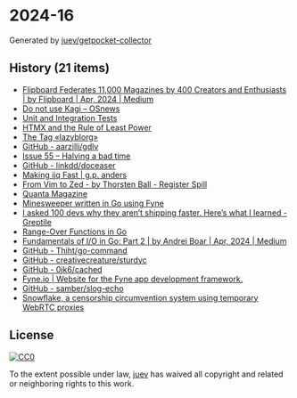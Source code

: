 # 2024-16

Generated by [juev/getpocket-collector](https://github.com/juev/getpocket-collector)

## History (21 items)

- [Flipboard Federates 11,000 Magazines by 400 Creators and Enthusiasts | by Flipboard | Apr, 2024 | Medium](https://flipboard.medium.com/flipboard-federates-11-000-magazines-by-400-creators-and-enthusiasts-82dd94691f74)
- [Do not use Kagi – OSnews](https://www.osnews.com/story/139270/do-not-use-kagi/)
- [Unit and Integration Tests](https://matklad.github.io/2022/07/04/unit-and-integration-tests.html)
- [HTMX and the Rule of Least Power](https://blog.gypsydave5.com/posts/2024/4/12/htmx-and-the-rule-of-least-power)
- [The Tag «lazyblorg»](https://karl-voit.at/tags/lazyblorg/)
- [GitHub - aarzilli/gdlv](https://github.com/aarzilli/gdlv)
- [Issue 55 – Halving a bad time](https://www.citationneeded.news/issue-55/)
- [GitHub - linkdd/doceaser](https://github.com/linkdd/doceaser)
- [Making ijq Fast | g.p. anders](https://gpanders.com/blog/making-ijq-fast)
- [From Vim to Zed - by Thorsten Ball - Register Spill](https://registerspill.thorstenball.com/p/from-vim-to-zed)
- [Quanta Magazine](https://www.quantamagazine.org/how-do-machines-grok-data-20240412)
- [Minesweeper written in Go using Fyne](https://tqdev.com/2024-minesweeper-in-go-using-fyne)
- [I asked 100 devs why they aren’t shipping faster. Here’s what I learned - Greptile](https://greptile.com/blog/100-devs)
- [Range-Over Functions in Go](https://www.ardanlabs.com/blog/2024/04/range-over-functions-in-go.html)
- [Fundamentals of I/O in Go: Part 2 | by Andrei Boar | Apr, 2024 | Medium](https://medium.com/@andreiboar/fundamentals-of-i-o-in-go-part-2-e7bb68cd5608)
- [GitHub - Thiht/go-command](https://github.com/Thiht/go-command)
- [GitHub - creativecreature/sturdyc](https://github.com/creativecreature/sturdyc)
- [GitHub - 0jk6/cached](https://github.com/0jk6/cached)
- [Fyne.io | Website for the Fyne app development framework.](https://fyne.io)
- [GitHub - samber/slog-echo](https://github.com/samber/slog-echo)
- [Snowflake, a censorship circumvention system using temporary WebRTC proxies](https://bamsoftware.com/papers/snowflake/)

## License

[![CC0](https://mirrors.creativecommons.org/presskit/buttons/88x31/svg/cc-zero.svg)](https://creativecommons.org/publicdomain/zero/1.0/)

To the extent possible under law, [juev](https://github.com/juev) has waived all copyright and related or neighboring rights to this work.
